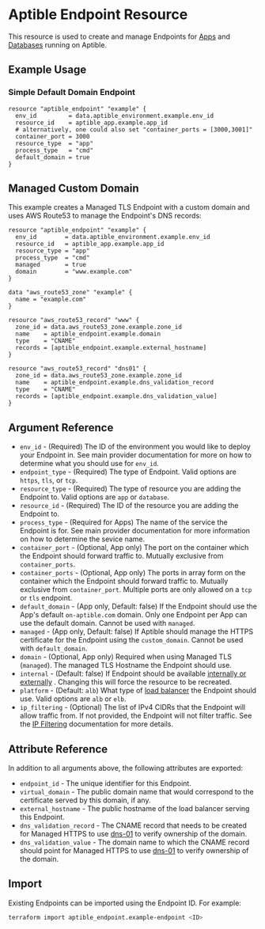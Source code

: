 # Aptible Endpoint Resource

This resource is used to create and manage Endpoints for
[Apps](https://www.aptible.com/documentation/deploy/reference/apps/endpoints.html)
and
[Databases](https://www.aptible.com/documentation/deploy/reference/databases/endpoints.html)
running on Aptible.

## Example Usage

### Simple Default Domain Endpoint

```hcl
resource "aptible_endpoint" "example" {
  env_id         = data.aptible_environment.example.env_id
  resource_id    = aptible_app.example.app_id
  # alternatively, one could also set "container_ports = [3000,3001]"
  container_port = 3000 
  resource_type  = "app"
  process_type   = "cmd"
  default_domain = true
}
```

## Managed Custom Domain

This example creates a Managed TLS Endpoint with a custom domain and uses AWS
Route53 to manage the Endpoint's DNS records:

```hcl
resource "aptible_endpoint" "example" {
  env_id        = data.aptible_environment.example.env_id
  resource_id   = aptible_app.example.app_id
  resource_type = "app"
  process_type  = "cmd"
  managed       = true
  domain        = "www.example.com"
}

data "aws_route53_zone" "example" {
  name = "example.com"
}

resource "aws_route53_record" "www" {
  zone_id = data.aws_route53_zone.example.zone_id
  name    = aptible_endpoint.example.domain
  type    = "CNAME"
  records = [aptible_endpoint.example.external_hostname]
}

resource "aws_route53_record" "dns01" {
  zone_id = data.aws_route53_zone.example.zone_id
  name    = aptible_endpoint.example.dns_validation_record
  type    = "CNAME"
  records = [aptible_endpoint.example.dns_validation_value]
}
```

## Argument Reference

- `env_id` - (Required) The ID of the environment you would like to deploy your
  Endpoint in. See main provider documentation for more on how to determine what
  you should use for `env_id`.
- `endpoint_type` - (Required) The type of Endpoint. Valid options are `https`,
  `tls`, or `tcp`.
- `resource_type` - (Required) The type of resource you are adding the Endpoint
  to. Valid options are `app` or `database`.
- `resource_id` - (Required) The ID of the resource you are adding the Endpoint
  to.
- `process_type` - (Required for Apps) The name of the service the Endpoint
  is for. See main provider documentation for more information on how to
  determine the sevice name.
- `container_port` - (Optional, App only) The port on the container which
  the Endpoint should forward traffic to. Mutually exclusive from `container_ports`.
- `container_ports` - (Optional, App only) The ports in array form on the container which
  the Endpoint should forward traffic to. Mutually exclusive from `container_port`. Multiple
  ports are only allowed on a `tcp` or `tls` endpoint.
- `default_domain` - (App only, Default: false) If the Endpoint should use the
  App's default `on-aptible.com` domain. Only one Endpoint per App can use the
  default domain. Cannot be used with `managed`.
- `managed` - (App only, Default: false) If Aptible should manage the HTTPS
  certificate for the Endpoint using the `custom_domain`. Cannot be used with
  `default_domain`.
- `domain` - (Optional, App only) Required when using Managed TLS (`managed`).
  The managed TLS Hostname the Endpoint should use.
- `internal` - (Default: false) If Endpoint should be available
  [internally or externally](https://deploy-docs.aptible.com/docs/endpoints#endpoint-placement)
  . Changing this will force the resource to be recreated.
- `platform` - (Default: `alb`) What type of 
  [load balancer](https://www.aptible.com/documentation/deploy/reference/apps/endpoints/https-endpoints/alb-elb.html#alb-elb)
  the Endpoint should use. Valid options are `alb` or `elb`.
- `ip_filtering` - (Optional) The list of IPv4 CIDRs that the Endpoint will
  allow traffic from. If not provided, the Endpoint will not filter traffic.
  See the [IP Filtering](https://deploy-docs.aptible.com/docs/ip-filtering)
  documentation for more details.

## Attribute Reference

In addition to all arguments above, the following attributes are exported:

- `endpoint_id` - The unique identifier for this Endpoint.
- `virtual_domain` - The public domain name that would correspond to the
  certificate served by this domain, if any.
- `external_hostname` - The public hostname of the load balancer serving this
  Endpoint.
- `dns_validation_record` - The CNAME record that needs to be created for
  Managed HTTPS to use
  [dns-01](https://deploy-docs.aptible.com/docs/managed-tls#dns-01) to verify
  ownership of the domain.
- `dns_validation_value` - The domain name to which the CNAME record should
  point for Managed HTTPS to use
  [dns-01](https://deploy-docs.aptible.com/docs/managed-tls#dns-01) to verify
  ownership of the domain.

## Import

Existing Endpoints can be imported using the Endpoint ID. For example:

```bash
terraform import aptible_endpoint.example-endpoint <ID>
```
